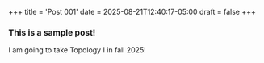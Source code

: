 +++
title = 'Post 001'
date = 2025-08-21T12:40:17-05:00
draft = false 
+++

### This is a sample post!

I am going to take Topology I in fall 2025!
